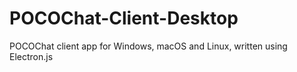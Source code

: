 # POCOChat-Client-Desktop
POCOChat client app for Windows, macOS and Linux, written using Electron.js
